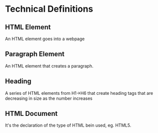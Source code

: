 # Technical Definitions
## HTML Element
An HTML element goes into a webpage
## Paragraph Element
An HTML element that creates a paragraph.
## Heading
A series of HTML elements from H1->H6 that create heading tags that are decreasing in size as the number increases
## HTML Document
It's the declaration of the type of HTML bein used, eg. HTML5.
